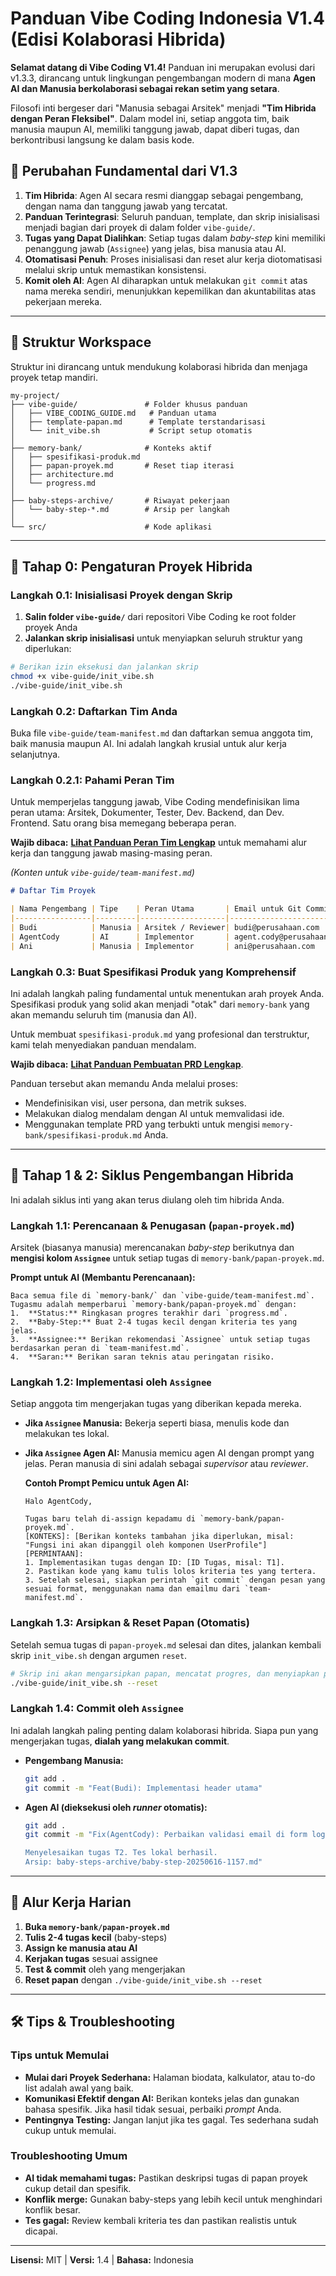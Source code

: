 # **Panduan Vibe Coding Indonesia V1.4 (Edisi Kolaborasi Hibrida)**

**Selamat datang di Vibe Coding V1.4!** Panduan ini merupakan evolusi dari v1.3.3, dirancang untuk lingkungan pengembangan modern di mana **Agen AI dan Manusia berkolaborasi sebagai rekan setim yang setara**.

Filosofi inti bergeser dari "Manusia sebagai Arsitek" menjadi **"Tim Hibrida dengan Peran Fleksibel"**. Dalam model ini, setiap anggota tim, baik manusia maupun AI, memiliki tanggung jawab, dapat diberi tugas, dan berkontribusi langsung ke dalam basis kode.

## 🌟 Perubahan Fundamental dari V1.3

1.  **Tim Hibrida**: Agen AI secara resmi dianggap sebagai pengembang, dengan nama dan tanggung jawab yang tercatat.
2.  **Panduan Terintegrasi**: Seluruh panduan, template, dan skrip inisialisasi menjadi bagian dari proyek di dalam folder `vibe-guide/`.
3.  **Tugas yang Dapat Dialihkan**: Setiap tugas dalam *baby-step* kini memiliki penanggung jawab (`Assignee`) yang jelas, bisa manusia atau AI.
4.  **Otomatisasi Penuh**: Proses inisialisasi dan reset alur kerja diotomatisasi melalui skrip untuk memastikan konsistensi.
5.  **Komit oleh AI**: Agen AI diharapkan untuk melakukan `git commit` atas nama mereka sendiri, menunjukkan kepemilikan dan akuntabilitas atas pekerjaan mereka.

---

## 📂 Struktur Workspace

Struktur ini dirancang untuk mendukung kolaborasi hibrida dan menjaga proyek tetap mandiri.

```
my-project/
├── vibe-guide/               # Folder khusus panduan
│   ├── VIBE_CODING_GUIDE.md   # Panduan utama
│   ├── template-papan.md      # Template terstandarisasi
│   └── init_vibe.sh           # Script setup otomatis
│
├── memory-bank/              # Konteks aktif
│   ├── spesifikasi-produk.md
│   ├── papan-proyek.md       # Reset tiap iterasi
│   ├── architecture.md
│   └── progress.md
│
├── baby-steps-archive/       # Riwayat pekerjaan
│   └── baby-step-*.md        # Arsip per langkah
│
└── src/                      # Kode aplikasi
```

---

## 🚀 Tahap 0: Pengaturan Proyek Hibrida

### Langkah 0.1: Inisialisasi Proyek dengan Skrip

1. **Salin folder `vibe-guide/`** dari repositori Vibe Coding ke root folder proyek Anda
2. **Jalankan skrip inisialisasi** untuk menyiapkan seluruh struktur yang diperlukan:

```bash
# Berikan izin eksekusi dan jalankan skrip
chmod +x vibe-guide/init_vibe.sh
./vibe-guide/init_vibe.sh
```

### Langkah 0.2: Daftarkan Tim Anda
Buka file `vibe-guide/team-manifest.md` dan daftarkan semua anggota tim, baik manusia maupun AI. Ini adalah langkah krusial untuk alur kerja selanjutnya.

### Langkah 0.2.1: Pahami Peran Tim
Untuk memperjelas tanggung jawab, Vibe Coding mendefinisikan lima peran utama: Arsitek, Dokumenter, Tester, Dev. Backend, dan Dev. Frontend. Satu orang bisa memegang beberapa peran.

**Wajib dibaca:** **[Lihat Panduan Peran Tim Lengkap](./PERAN_TIM.md)** untuk memahami alur kerja dan tanggung jawab masing-masing peran.

*(Konten untuk `vibe-guide/team-manifest.md`)*
```markdown
# Daftar Tim Proyek

| Nama Pengembang | Tipe    | Peran Utama       | Email untuk Git Commit        |
|-----------------|---------|-------------------|-------------------------------|
| Budi            | Manusia | Arsitek / Reviewer| budi@perusahaan.com           |
| AgentCody       | AI      | Implementor       | agent.cody@perusahaan.com     |
| Ani             | Manusia | Implementor       | ani@perusahaan.com            |
```

### Langkah 0.3: Buat Spesifikasi Produk yang Komprehensif
Ini adalah langkah paling fundamental untuk menentukan arah proyek Anda. Spesifikasi produk yang solid akan menjadi "otak" dari `memory-bank` yang akan memandu seluruh tim (manusia dan AI).

Untuk membuat `spesifikasi-produk.md` yang profesional dan terstruktur, kami telah menyediakan panduan mendalam.

**Wajib dibaca:** **[Lihat Panduan Pembuatan PRD Lengkap](./PANDUAN_PRD.md)**.

Panduan tersebut akan memandu Anda melalui proses:
- Mendefinisikan visi, user persona, dan metrik sukses.
- Melakukan dialog mendalam dengan AI untuk memvalidasi ide.
- Menggunakan template PRD yang terbukti untuk mengisi `memory-bank/spesifikasi-produk.md` Anda.

---

## 🔄 Tahap 1 & 2: Siklus Pengembangan Hibrida

Ini adalah siklus inti yang akan terus diulang oleh tim hibrida Anda.

### Langkah 1.1: Perencanaan & Penugasan (`papan-proyek.md`)
Arsitek (biasanya manusia) merencanakan *baby-step* berikutnya dan **mengisi kolom `Assignee`** untuk setiap tugas di `memory-bank/papan-proyek.md`.

**Prompt untuk AI (Membantu Perencanaan):**
```prompt
Baca semua file di `memory-bank/` dan `vibe-guide/team-manifest.md`. Tugasmu adalah memperbarui `memory-bank/papan-proyek.md` dengan:
1.  **Status:** Ringkasan progres terakhir dari `progress.md`.
2.  **Baby-Step:** Buat 2-4 tugas kecil dengan kriteria tes yang jelas.
3.  **Assignee:** Berikan rekomendasi `Assignee` untuk setiap tugas berdasarkan peran di `team-manifest.md`.
4.  **Saran:** Berikan saran teknis atau peringatan risiko.
```

### Langkah 1.2: Implementasi oleh `Assignee`
Setiap anggota tim mengerjakan tugas yang diberikan kepada mereka.
* **Jika `Assignee` Manusia:** Bekerja seperti biasa, menulis kode dan melakukan tes lokal.
* **Jika `Assignee` Agen AI:** Manusia memicu agen AI dengan prompt yang jelas. Peran manusia di sini adalah sebagai *supervisor* atau *reviewer*.

    **Contoh Prompt Pemicu untuk Agen AI:**
    ```prompt
    Halo AgentCody,

    Tugas baru telah di-assign kepadamu di `memory-bank/papan-proyek.md`.
    [KONTEKS]: [Berikan konteks tambahan jika diperlukan, misal: "Fungsi ini akan dipanggil oleh komponen UserProfile"]
    [PERMINTAAN]:
    1. Implementasikan tugas dengan ID: [ID Tugas, misal: T1].
    2. Pastikan kode yang kamu tulis lolos kriteria tes yang tertera.
    3. Setelah selesai, siapkan perintah `git commit` dengan pesan yang sesuai format, menggunakan nama dan emailmu dari `team-manifest.md`.
    ```

### Langkah 1.3: Arsipkan & Reset Papan (Otomatis)
Setelah semua tugas di `papan-proyek.md` selesai dan dites, jalankan kembali skrip `init_vibe.sh` dengan argumen `reset`.

```bash
# Skrip ini akan mengarsipkan papan, mencatat progres, dan menyiapkan papan baru
./vibe-guide/init_vibe.sh --reset
```

### Langkah 1.4: Commit oleh `Assignee`
Ini adalah langkah paling penting dalam kolaborasi hibrida. Siapa pun yang mengerjakan tugas, **dialah yang melakukan commit**.

* **Pengembang Manusia:**
    ```bash
    git add .
    git commit -m "Feat(Budi): Implementasi header utama"
    ```
* **Agen AI (dieksekusi oleh *runner* otomatis):**
    ```bash
    git add .
    git commit -m "Fix(AgentCody): Perbaikan validasi email di form login

    Menyelesaikan tugas T2. Tes lokal berhasil.
    Arsip: baby-steps-archive/baby-step-20250616-1157.md"
    ```

---

## 🔄 Alur Kerja Harian

1. **Buka `memory-bank/papan-proyek.md`**
2. **Tulis 2-4 tugas kecil** (baby-steps)
3. **Assign ke manusia atau AI**
4. **Kerjakan tugas** sesuai assignee
5. **Test & commit** oleh yang mengerjakan
6. **Reset papan** dengan `./vibe-guide/init_vibe.sh --reset`

---

## 🛠️ Tips & Troubleshooting

### Tips untuk Memulai
* **Mulai dari Proyek Sederhana:** Halaman biodata, kalkulator, atau to-do list adalah awal yang baik.
* **Komunikasi Efektif dengan AI:** Berikan konteks jelas dan gunakan bahasa spesifik. Jika hasil tidak sesuai, perbaiki *prompt* Anda.
* **Pentingnya Testing:** Jangan lanjut jika tes gagal. Tes sederhana sudah cukup untuk memulai.

### Troubleshooting Umum
* **AI tidak memahami tugas:** Pastikan deskripsi tugas di papan proyek cukup detail dan spesifik.
* **Konflik merge:** Gunakan baby-steps yang lebih kecil untuk menghindari konflik besar.
* **Tes gagal:** Review kembali kriteria tes dan pastikan realistis untuk dicapai.

---

**Lisensi:** MIT | **Versi:** 1.4 | **Bahasa:** Indonesia